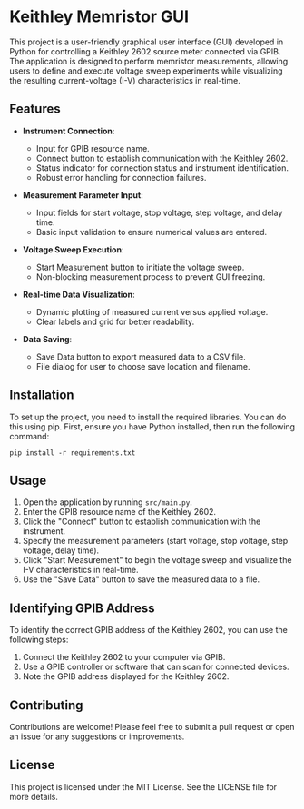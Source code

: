 # Keithley Memristor GUI

This project is a user-friendly graphical user interface (GUI) developed in Python for controlling a Keithley 2602 source meter connected via GPIB. The application is designed to perform memristor measurements, allowing users to define and execute voltage sweep experiments while visualizing the resulting current-voltage (I-V) characteristics in real-time.

## Features

- **Instrument Connection**: 
  - Input for GPIB resource name.
  - Connect button to establish communication with the Keithley 2602.
  - Status indicator for connection status and instrument identification.
  - Robust error handling for connection failures.

- **Measurement Parameter Input**: 
  - Input fields for start voltage, stop voltage, step voltage, and delay time.
  - Basic input validation to ensure numerical values are entered.

- **Voltage Sweep Execution**: 
  - Start Measurement button to initiate the voltage sweep.
  - Non-blocking measurement process to prevent GUI freezing.

- **Real-time Data Visualization**: 
  - Dynamic plotting of measured current versus applied voltage.
  - Clear labels and grid for better readability.

- **Data Saving**: 
  - Save Data button to export measured data to a CSV file.
  - File dialog for user to choose save location and filename.

## Installation

To set up the project, you need to install the required libraries. You can do this using pip. First, ensure you have Python installed, then run the following command:

```
pip install -r requirements.txt
```

## Usage

1. Open the application by running `src/main.py`.
2. Enter the GPIB resource name of the Keithley 2602.
3. Click the "Connect" button to establish communication with the instrument.
4. Specify the measurement parameters (start voltage, stop voltage, step voltage, delay time).
5. Click "Start Measurement" to begin the voltage sweep and visualize the I-V characteristics in real-time.
6. Use the "Save Data" button to save the measured data to a file.

## Identifying GPIB Address

To identify the correct GPIB address of the Keithley 2602, you can use the following steps:

1. Connect the Keithley 2602 to your computer via GPIB.
2. Use a GPIB controller or software that can scan for connected devices.
3. Note the GPIB address displayed for the Keithley 2602.

## Contributing

Contributions are welcome! Please feel free to submit a pull request or open an issue for any suggestions or improvements.

## License

This project is licensed under the MIT License. See the LICENSE file for more details.
